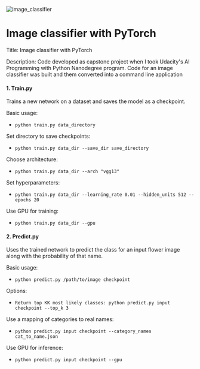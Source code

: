 ![image_classifier](https://miro.medium.com/max/600/1*jcrUUS9Z-x5fEHJ5ZSoLMw.jpeg)

# Image classifier with PyTorch

Title: Image classifier with PyTorch

Description: Code developed as capstone project when I took Udacity's AI Programming with Python Nanodegree program. Code for an image classifier was built and them converted into a command line application

#### 1. Train.py 
Trains a new network on a dataset and saves the model as a checkpoint.

Basic usage:
- `python train.py data_directory`

Set directory to save checkpoints: 
- `python train.py data_dir --save_dir save_directory`

Choose architecture: 
- `python train.py data_dir --arch "vgg13"`

Set hyperparameters: 

- `python train.py data_dir --learning_rate 0.01 --hidden_units 512 --epochs 20`

Use GPU for training: 
- `python train.py data_dir --gpu`


#### 2. Predict.py 
Uses the trained network to predict the class for an input flower image along with the probability of that name.

Basic usage: 

- `python predict.py /path/to/image checkpoint`

Options:
- `Return top KK most likely classes: python predict.py input checkpoint --top_k 3`

Use a mapping of categories to real names: 

- `python predict.py input checkpoint --category_names cat_to_name.json`

Use GPU for inference: 

- `python predict.py input checkpoint --gpu`
